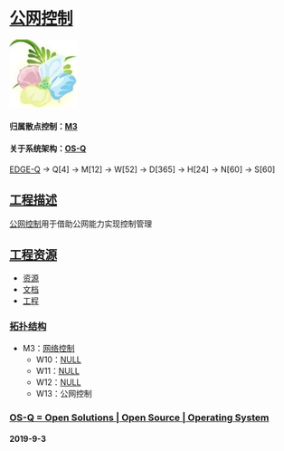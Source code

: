 ﻿# [公网控制](https://github.com/OS-Q/W13)

[![sites](OS-Q/OS-Q.png)](http://www.OS-Q.com)

#### 归属散点控制：[M3](https://github.com/OS-Q/M3)
#### 关于系统架构：[OS-Q](https://github.com/OS-Q/OS-Q)

[EDGE-Q](https://github.com/OS-Q/EDGE-Q) -> Q[4] -> M[12] -> W[52] -> D[365] -> H[24] -> N[60] -> S[60]

## [工程描述](https://github.com/OS-Q/W13/wiki)

[公网控制](https://github.com/OS-Q/W13)用于借助公网能力实现控制管理

## [工程资源](https://github.com/OS-Q/W13)

* [资源](src/)
* [文档](docs/)
* [工程](project/)

### [拓扑结构](https://github.com/OS-Q/W13)

* M3：[网络控制](https://github.com/OS-Q/M3)
	* W10：[NULL](https://github.com/OS-Q/W10)
	* W11：[NULL](https://github.com/OS-Q/W11)
	* W12：[NULL](https://github.com/OS-Q/W12)
	* W13：公网控制


### [OS-Q = Open Solutions | Open Source |  Operating System ](http://www.OS-Q.com/W13)
####  2019-9-3
